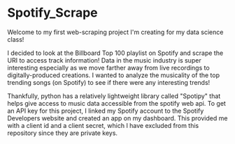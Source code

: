 # Spotify_Scrape
Welcome to my first web-scraping project I'm creating for my data science class!

I decided to look at the Billboard Top 100 playlist on Spotify and scrape the URI to access track information! Data in the music industry is super interesting especially as we move farther away from live recordings to digitally-produced creations. I wanted to analyze the musicality of the top trending songs (on Spotify) to see if there were any interesting trends!

Thankfully, python has a relatively lightweight library called "Spotipy" that helps give access to music data accessible from the spotify web api. To get an API key for this project, I linked my Spotify account to the Spotify Developers website and created an app on my dashboard. This provided me with a client id and a client secret, which I have excluded from this repository since they are private keys. 
